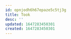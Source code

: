 ```yaml
---
id: opnjodh6h67epaze5c5tj3g
title: Took
desc: ''
updated: 1647283450301
created: 1647283450301
---
```


